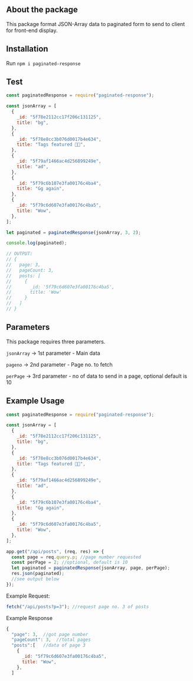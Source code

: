 ## About the package

This package format JSON-Array data to paginated form to send to client for front-end display.

## Installation

Run `npm i paginated-response`

## Test

```js
const paginatedResponse = require("paginated-response");

const jsonArray = [
  {
    _id: "5f78e2112cc17f206c131125",
    title: "bg",
  },
  {
    _id: "5f78e8cc3b076d0017b4e634",
    title: "Tags featured 🥳🥳",
  },
  {
    _id: "5f79af1466ac4d256899249e",
    title: "ad",
  },
  {
    _id: "5f79c6b107e3fa00176c4ba4",
    title: "Gg again",
  },
  {
    _id: "5f79c6d607e3fa00176c4ba5",
    title: "Wow",
  },
];

let paginated = paginatedResponse(jsonArray, 3, 2);

console.log(paginated);

// OUTPUT:
// {
//   page: 3,
//   pageCount: 3,
//   posts: [
//     {
//       _id: '5f79c6d607e3fa00176c4ba5',
//       title: 'Wow'
//     }
//   ]
// }
```

## Parameters

This package requires three parameters.

`jsonArray` -> 1st parameter - Main data

`pageno` -> 2nd parameter - Page no. to fetch

`perPage` -> 3rd parameter - no of data to send in a page, optional default is 10

## Example Usage

```js
const paginatedResponse = require("paginated-response");

const jsonArray = [
  {
    _id: "5f78e2112cc17f206c131125",
    title: "bg",
  },
  {
    _id: "5f78e8cc3b076d0017b4e634",
    title: "Tags featured 🥳🥳",
  },
  {
    _id: "5f79af1466ac4d256899249e",
    title: "ad",
  },
  {
    _id: "5f79c6b107e3fa00176c4ba4",
    title: "Gg again",
  },
  {
    _id: "5f79c6d607e3fa00176c4ba5",
    title: "Wow",
  },
];

app.get("/api/posts", (req, res) => {
  const page = req.query.p; //page number requested
  const perPage = 2; //optional, default is 10
  let paginated = paginatedResponse(jsonArray, page, perPage);
  res.json(paginated);
  //see output below
});
```

Example Request:

```js
fetch("/api/posts?p=3"); //request page no. 3 of posts
```

Example Response

```js
{
  "page": 3,  //got page number
  "pageCount": 3,  //total pages
  "posts":[   //data of page 3
    {
      _id: "5f79c6d607e3fa00176c4ba5",
      title: "Wow",
    },
  ]
```
